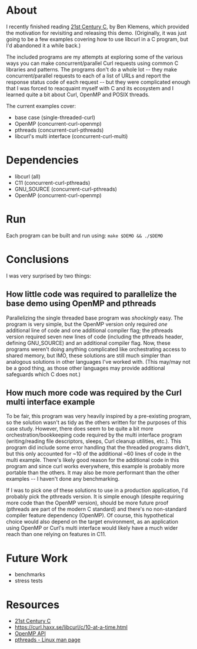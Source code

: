 # About
I recently finished reading [21st Century C](http://shop.oreilly.com/product/0636920033677.do), by Ben Klemens, which provided
the motivation for revisiting and releasing this demo. (Originally, it was just
going to be a few examples covering how to use libcurl in a C program, but I'd
abandoned it a while back.)

The included programs are my attempts at exploring some of the various ways you
can make concurrent/parallel Curl requests using common C libraries and
patterns. The programs don't do a whole lot -- they make concurrent/parallel
requests to each of a list of URLs and report the response status code of each
request -- but they were complicated enough that I was forced to reacquaint
myself with C and its ecosystem and I learned quite a bit about Curl, OpenMP
and POSIX threads.

The current examples cover:
- base case (single-threaded-curl)
- OpenMP (concurrent-curl-openmp)
- pthreads (concurrent-curl-pthreads)
- libcurl's multi interface (concurrent-curl-multi)

# Dependencies
- libcurl (all)
- C11 (concurrent-curl-pthreads)
- GNU_SOURCE (concurrent-curl-pthreads)
- OpenMP (concurrent-curl-openmp)

# Run
Each program can be built and run using: `make $DEMO && ./$DEMO`

# Conclusions

I was very surprised by two things:

## How little code was required to parallelize the base demo using OpenMP and pthreads

Parallelizing the single threaded base program was _shockingly_ easy. The program is very simple, but the OpenMP version only required _one_ additional line of code and one additional compiler flag; the pthreads version required seven new lines of code (including the pthreads header, defining GNU_SOURCE) and an additional compiler flag. Now, these programs weren't doing anything complicated like orchestrating access to shared memory, but IMO, these solutions are still much simpler than analogous solutions in other languages I've worked with. (This may/may not be a good thing, as those other languages may provide additional safeguards which C does not.)

## How much more code was required by the Curl multi interface example

To be fair, this program was very heavily inspired by a pre-existing program, so the solution wasn't as tidy as the others written for the purposes of this case study. However, there does seem to be quite a bit more orchestration/bookkeeping code required by the multi interface program (writing/reading file descriptors, sleeps, Curl cleanup utilities, etc.). This program did include some error handling that the threaded programs didn't, but this only accounted for ~10 of the additional ~60 lines of code in the multi example. There's likely good reason for the additional code in this program and since curl works everywhere, this example is probably more portable than the others. It may also be more performant than the other examples -- I haven't done any benchmarking.

If I was to pick one of these solutions to use in a production application, I'd probably pick the pthreads version. It is simple enough (despite requiring more code than the OpenMP version), should be more future proof (pthreads are part of the modern C standard) and there's no non-standard compiler feature dependency (OpenMP). Of course, this hypothetical choice would also depend on the target environment, as an application using OpenMP or Curl's multi interface would likely have a much wider reach than one relying on features in C11.

# Future Work
- benchmarks
- stress tests

# Resources
- [21st Century C](http://shop.oreilly.com/product/0636920033677.do)
- https://curl.haxx.se/libcurl/c/10-at-a-time.html
- [OpenMP API](https://docs.oracle.com/cd/E19059-01/stud.10/819-0501/1_Summary.html)
- [pthreads - Linux man page](https://linux.die.net/man/7/pthreads)
